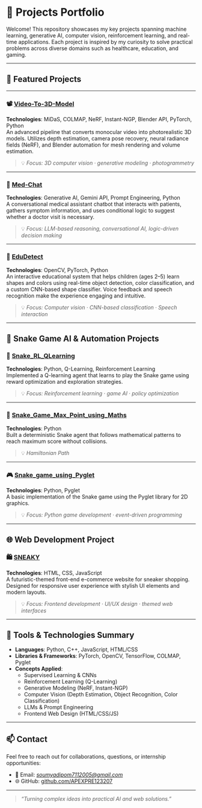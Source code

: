 # 🧠 Projects Portfolio

Welcome! This repository showcases my key projects spanning machine learning, generative AI, computer vision, reinforcement learning, and real-time applications. Each project is inspired by my curiosity to solve practical problems across diverse domains such as healthcare, education, and gaming.

---

## 📌 Featured Projects
---

### 📽️ [Video-To-3D-Model](https://github.com/APEXPRE123207/Video-To-3D-Model)  
**Technologies**: MiDaS, COLMAP, NeRF, Instant-NGP, Blender API, PyTorch, Python  
An advanced pipeline that converts monocular video into photorealistic 3D models. Utilizes depth estimation, camera pose recovery, neural radiance fields (NeRF), and Blender automation for mesh rendering and volume estimation.  
> 💡 *Focus: 3D computer vision · generative modeling · photogrammetry*
---


### 🔬 [Med-Chat](https://github.com/APEXPRE123207/Med-Chat)  
**Technologies**: Generative AI, Gemini API, Prompt Engineering, Python  
A conversational medical assistant chatbot that interacts with patients, gathers symptom information, and uses conditional logic to suggest whether a doctor visit is necessary.  
> 💡 *Focus: LLM-based reasoning, conversational AI, logic-driven decision making*

---

### 🧠 [EduDetect](https://github.com/APEXPRE123207/EduDetect)  
**Technologies**: OpenCV, PyTorch, Python  
An interactive educational system that helps children (ages 2–5) learn shapes and colors using real-time object detection, color classification, and a custom CNN-based shape classifier. Voice feedback and speech recognition make the experience engaging and intuitive.  
> 💡 *Focus: Computer vision · CNN-based classification · Speech interaction*

---

## 🐍 Snake Game AI & Automation Projects

### 🤖 [Snake_RL_QLearning](https://github.com/APEXPRE123207/Snake_RL_QLearning)  
**Technologies**: Python, Q-Learning, Reinforcement Learning  
Implemented a Q-learning agent that learns to play the Snake game using reward optimization and exploration strategies.  
> 💡 *Focus: Reinforcement learning · game AI · policy optimization*

---

### 🔢 [Snake_Game_Max_Point_using_Maths](https://github.com/APEXPRE123207/Snake_Game_Max_Point_using_Maths)  
**Technologies**: Python  
Built a deterministic Snake agent that follows mathematical patterns to reach maximum score without collisions.  
> 💡 *Hamiltonian Path*

---

### 🎮 [Snake_game_using_Pyglet](https://github.com/APEXPRE123207/Snake_game_using_Pyglet)  
**Technologies**: Python, Pyglet  
A basic implementation of the Snake game using the Pyglet library for 2D graphics.  
> 💡 *Focus: Python game development · event-driven programming*

---

## 🌐 Web Development Project

### 🛍️ [SNEAKY](https://github.com/APEXPRE123207/SNEAKY)  
**Technologies**: HTML, CSS, JavaScript  
A futuristic-themed front-end e-commerce website for sneaker shopping. Designed for responsive user experience with stylish UI elements and modern layouts.  
> 💡 *Focus: Frontend development · UI/UX design · themed web interfaces*

---

## 🧰 Tools & Technologies Summary

- **Languages**: Python, C++, JavaScript, HTML/CSS  
- **Libraries & Frameworks**: PyTorch, OpenCV, TensorFlow, COLMAP, Pyglet  
- **Concepts Applied**:
  - Supervised Learning & CNNs  
  - Reinforcement Learning (Q-Learning)  
  - Generative Modeling (NeRF, Instant-NGP)  
  - Computer Vision (Depth Estimation, Object Recognition, Color Classification)  
  - LLMs & Prompt Engineering  
  - Frontend Web Design (HTML/CSS/JS)

---

## 📫 Contact  

Feel free to reach out for collaborations, questions, or internship opportunities:

- 📧 Email: *soumyadipom7112005@gmail.com*  
- 🌐 GitHub: [github.com/APEXPRE123207](https://github.com/APEXPRE123207)

---

> _“Turning complex ideas into practical AI and web solutions.”_
